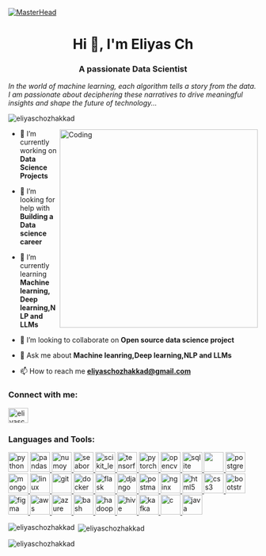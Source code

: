 [![MasterHead](https://img.shields.io/badge/LinkedIn-0077B5?style=for-the-badge&logo=linkedin&logoColor=white)](https://www.linkedin.com/in/eliyas-chozhakkad-b683a0259/)

<h1 align="center">Hi 👋, I'm Eliyas Ch</h1>
<h3 align="center">A passionate Data Scientist</h3>

*In the world of machine learning, each algorithm tells a story from the data. I am passionate about deciphering these narratives to drive meaningful insights and shape the future of technology...*



<p align="left"> <img src="https://komarev.com/ghpvc/?username=eliyaschozhakkad&label=Profile%20views&color=0e75b6&style=flat" alt="eliyaschozhakkad" /> </p>



<img align="right" alt="Coding" width="400" src="https://chools.in/wp-content/uploads/data-science-2-1.gif">

- 🔭 I’m currently working on **Data Science Projects**

- 🤝 I’m looking for help with **Building a Data science career**

- 🌱 I’m currently learning **Machine learning, Deep learning,NLP and LLMs**

- 👯 I’m looking to collaborate on **Open source data science project**

- 💬 Ask me about **Machine leanring,Deep learning,NLP and LLMs**

- 📫 How to reach me **eliyaschozhakkad@gmail.com**

  


<h3 align="left">Connect with me:</h3>
<p align="left">
<a href="https://linkedin.com/in/eliyaschozhakkad" target="blank"><img align="center" src="https://www.svgrepo.com/show/354000/linkedin-icon.svg" alt="eliyaschozhakkad" height="30" width="40" /></a>
</p>

<h3 align="left">Languages and Tools:</h3>
<p align="left"> 
   <a href="https://www.python.org" target="_blank" rel="noreferrer"> <img src="https://upload.wikimedia.org/wikipedia/commons/thumb/c/c3/Python-logo-notext.svg/1869px-Python-logo-notext.svg.png" alt="python" width="40" height="40"/></a>
  <a href="https://pandas.pydata.org/" target="_blank" rel="noreferrer"> <img src="https://upload.wikimedia.org/wikipedia/commons/2/22/Pandas_mark.svg" alt="pandas" width="40" height="40"/> </a> 
  <a href="https://numpy.org/" target="_blank" rel="noreferrer"> <img src="https://www.svgrepo.com/show/354127/numpy.svg" alt="numoy" width="40" height="40"/> </a> 
  <a href="https://seaborn.pydata.org/" target="_blank" rel="noreferrer"> <img src="https://seaborn.pydata.org/_images/logo-mark-lightbg.svg" alt="seaborn" width="40" height="40"/> </a>
  <a href="https://scikit-learn.org/" target="_blank" rel="noreferrer"> <img src="https://upload.wikimedia.org/wikipedia/commons/0/05/Scikit_learn_logo_small.svg" alt="scikit_learn" width="40" height="40"/> </a>
  <a href="https://www.tensorflow.org" target="_blank" rel="noreferrer"> <img src="https://www.vectorlogo.zone/logos/tensorflow/tensorflow-icon.svg" alt="tensorflow" width="40" height="40"/> </a> 
  <a href="https://pytorch.org/" target="_blank" rel="noreferrer"> <img src="https://www.vectorlogo.zone/logos/pytorch/pytorch-icon.svg" alt="pytorch" width="40" height="40"/> </a> 
  <a href="https://opencv.org/" target="_blank" rel="noreferrer"> <img src="https://www.vectorlogo.zone/logos/opencv/opencv-icon.svg" alt="opencv" width="40" height="40"/> </a> 
  <a href="https://www.sqlite.org/" target="_blank" rel="noreferrer"> <img src="https://www.vectorlogo.zone/logos/sqlite/sqlite-icon.svg" alt="sqlite" width="40" height="40"/> </a> 
  <a href="https://www.mysql.com/" target="_blank" rel="noreferrer"> <img src="https://www.svgrepo.com/show/342053/mysql.svg" width="40" height="40"/> </a> 
  <a href="https://www.postgresql.org" target="_blank" rel="noreferrer"> <img src="https://www.svgrepo.com/show/303301/postgresql-logo.svg" alt="postgresql" width="40" height="40"/> </a> 
  <a href="https://www.mongodb.com/" target="_blank" rel="noreferrer"> <img src="https://www.svgrepo.com/show/373845/mongo.svg" alt="mongodb" width="40" height="40"/> </a> 
  <a href="https://www.linux.org/" target="_blank" rel="noreferrer"> <img src="https://www.svgrepo.com/show/354004/linux-tux.svg" alt="linux" width="40" height="40"/> </a> 
  <a href="https://git-scm.com/" target="_blank" rel="noreferrer"> <img src="https://www.vectorlogo.zone/logos/git-scm/git-scm-icon.svg" alt="git" width="40" height="40"/> </a>
  <a href="https://www.docker.com/" target="_blank" rel="noreferrer"> <img src="https://www.svgrepo.com/show/331370/docker.svg" alt="docker" width="40" height="40"/> </a>
  <a href="https://flask.palletsprojects.com/" target="_blank" rel="noreferrer"> <img src="https://www.vectorlogo.zone/logos/pocoo_flask/pocoo_flask-icon.svg" alt="flask" width="40" height="40"/> </a>
  <a href="https://www.djangoproject.com/" target="_blank" rel="noreferrer"> <img src="https://cdn.worldvectorlogo.com/logos/django.svg" alt="django" width="40" height="40"/> </a> 
  <a href="https://postman.com" target="_blank" rel="noreferrer"> <img src="https://www.vectorlogo.zone/logos/getpostman/getpostman-icon.svg" alt="postman" width="40" height="40"/> </a>
  <a href="https://www.nginx.com" target="_blank" rel="noreferrer"> <img src="https://www.svgrepo.com/show/354115/nginx.svg" alt="nginx" width="40" height="40"/> </a>
  <a href="https://www.w3.org/html/" target="_blank" rel="noreferrer"> <img src="https://www.svgrepo.com/show/452228/html-5.svg" alt="html5" width="40" height="40"/> </a> 
  <a href="https://www.w3schools.com/css/" target="_blank" rel="noreferrer"> <img src="https://www.svgrepo.com/show/349330/css3.svg" alt="css3" width="40" height="40"/> </a>
  <a href="https://getbootstrap.com" target="_blank" rel="noreferrer"> <img src="https://www.svgrepo.com/show/353498/bootstrap.svg" alt="bootstrap" width="40" height="40"/> </a> 
  <a href="https://www.figma.com/" target="_blank" rel="noreferrer"> <img src="https://www.vectorlogo.zone/logos/figma/figma-icon.svg" alt="figma" width="40" height="40"/> </a>
  <a href="https://aws.amazon.com" target="_blank" rel="noreferrer"> <img src="https://static-00.iconduck.com/assets.00/aws-icon-1024x1024-runl182z.png" alt="aws" width="40" height="40"/> </a> 
  <a href="https://azure.microsoft.com/en-in/" target="_blank" rel="noreferrer"> <img src="https://www.vectorlogo.zone/logos/microsoft_azure/microsoft_azure-icon.svg" alt="azure" width="40" height="40"/> </a>
  <a href="https://www.gnu.org/software/bash/" target="_blank" rel="noreferrer"> <img src="https://www.vectorlogo.zone/logos/gnu_bash/gnu_bash-icon.svg" alt="bash" width="40" height="40"/> </a>  
  <a href="https://hadoop.apache.org/" target="_blank" rel="noreferrer"> <img src="https://www.vectorlogo.zone/logos/apache_hadoop/apache_hadoop-icon.svg" alt="hadoop" width="40" height="40"/> </a>
  <a href="https://hive.apache.org/" target="_blank" rel="noreferrer"> <img src="https://www.vectorlogo.zone/logos/apache_hive/apache_hive-icon.svg" alt="hive" width="40" height="40"/> </a>
  <a href="https://kafka.apache.org/" target="_blank" rel="noreferrer"> <img src="https://www.vectorlogo.zone/logos/apache_kafka/apache_kafka-icon.svg" alt="kafka" width="40" height="40"/> </a> 
  <a href="https://www.cprogramming.com/" target="_blank" rel="noreferrer"> <img src="https://upload.wikimedia.org/wikipedia/commons/1/18/C_Programming_Language.svg" alt="c" width="40" height="40"/> </a>
  <a href="https://www.java.com" target="_blank" rel="noreferrer"> <img src="https://www.svgrepo.com/show/303654/java-logo.svg" alt="java" width="40" height="40"/> </a>
<p><img align="left" src="https://github-readme-stats.vercel.app/api/top-langs?username=eliyaschozhakkad&show_icons=true&locale=en&layout=compact" alt="eliyaschozhakkad" /></p>

<p>&nbsp;<img align="center" src="https://github-readme-stats.vercel.app/api?username=eliyaschozhakkad&show_icons=true&locale=en" alt="eliyaschozhakkad" /></p>

<p><img align="center" src="https://github-readme-streak-stats.herokuapp.com/?user=eliyaschozhakkad&" alt="eliyaschozhakkad" /></p>
